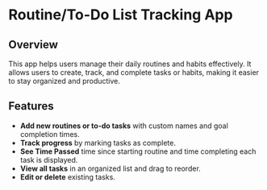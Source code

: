 # Routine/To-Do List Tracking App

## Overview
This app helps users manage their daily routines and habits effectively. It allows users to create, track, and complete tasks or habits, making it easier to stay organized and productive.

## Features
- **Add new routines or to-do tasks** with custom names and goal completion times.
- **Track progress** by marking tasks as complete.
- **See Time Passed** time since starting routine and time completing each task is displayed.
- **View all tasks** in an organized list and drag to reorder.
- **Edit or delete** existing tasks.

